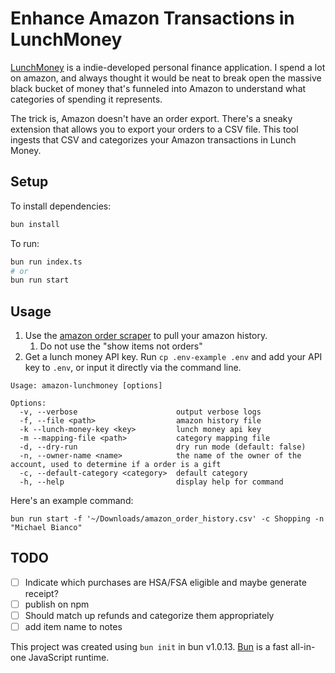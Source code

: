 # Enhance Amazon Transactions in LunchMoney

[LunchMoney](https://mikebian.co/lunchmoney) is a indie-developed personal finance application. I spend a lot on amazon, and always thought it would be neat to break open the massive black bucket of money that's funneled into Amazon to understand what categories of spending it represents.

The trick is, Amazon doesn't have an order export. There's a sneaky extension that allows you to export your orders to a CSV file. This tool ingests that CSV and categorizes your Amazon transactions in Lunch Money.

## Setup

To install dependencies:

```bash
bun install
```

To run:

```bash
bun run index.ts
# or
bun run start
```

## Usage

1. Use the [amazon order scraper](https://github.com/philipmulcahy/azad) to pull your amazon history.
   1. Do not use the "show items not orders"
2. Get a lunch money API key. Run `cp .env-example .env` and add your API key to `.env`, or input it directly via the command line.

```shell
Usage: amazon-lunchmoney [options]

Options:
  -v, --verbose                      output verbose logs
  -f, --file <path>                  amazon history file
  -k --lunch-money-key <key>         lunch money api key
  -m --mapping-file <path>           category mapping file
  -d, --dry-run                      dry run mode (default: false)
  -n, --owner-name <name>            the name of the owner of the account, used to determine if a order is a gift
  -c, --default-category <category>  default category
  -h, --help                         display help for command
```

Here's an example command:

```shell
bun run start -f '~/Downloads/amazon_order_history.csv' -c Shopping -n "Michael Bianco"
```

## TODO

- [ ] Indicate which purchases are HSA/FSA eligible and maybe generate receipt?
- [ ] publish on npm
- [ ] Should match up refunds and categorize them appropriately
- [ ] add item name to notes

This project was created using `bun init` in bun v1.0.13. [Bun](https://bun.sh) is a fast all-in-one JavaScript runtime.
